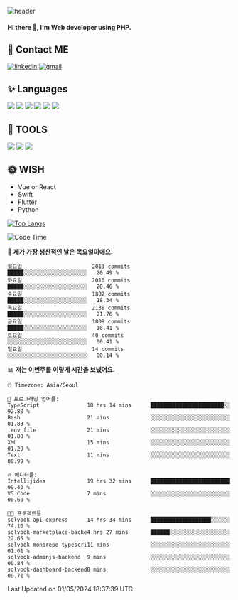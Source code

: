 ![header](https://capsule-render.vercel.app/api?type=waving&color=auto&height=300&section=header&text=Elin&fontSize=90&animation=twinkling)

#### Hi there 👋, I'm <b>Web developer</b> using PHP. ####

<!--
- 🔭 I’m currently working on Uniwill
- 🌱 I’m currently learning Vue or React or Python.
-->

<!---#### I am PHP developer --->

## 💌 Contact ME ###
[<img src='https://img.shields.io/badge/-EunjiKo-%230A66C2?style=flat-square&logo=LinkedIn&logoColor=white' alt='linkedin'>](https://www.linkedin.com/in/https://www.linkedin.com/in/eunji-ko-00a907164//)  [<img src='https://img.shields.io/badge/-einee214%40gmail.com-%23EA4335?style=flat-square&logo=Gmail&logoColor=white' alt='gmail'>](einee214@gmail.com)  


## ✨ Languages
<img src='https://img.shields.io/badge/-PHP-%23777BB4?style=for-the-badge&logo=PHP&logoColor=white'> <img src='https://img.shields.io/badge/-Laravel-%23FF2D20?style=for-the-badge&logo=Laravel&logoColor=white'> <img src='https://img.shields.io/badge/Jquery-%230769AD?style=for-the-badge&logo=Jquery&logoColor=white'> <img src='https://img.shields.io/badge/CSS3-%231572B6?style=for-the-badge&logo=CSS3&logoColor=white'> <img src='https://img.shields.io/badge/Bootstrap-%237952B3?style=for-the-badge&logo=Bootstrap&logoColor=white' > <img src='https://img.shields.io/badge/MySQL-%234479A1?style=for-the-badge&logo=MySQL&logoColor=white' >

## 🌷 TOOLS
<img src='https://img.shields.io/badge/PHPSTORM-%23000000?style=for-the-badge&logo=PhpStorm&logoColor=white' > <img src='https://img.shields.io/badge/GitLab-%23FCA121?style=for-the-badge&logo=GitLab&logoColor=white' > <img src='https://img.shields.io/badge/GitHub-%23181717?style=for-the-badge&logo=GitHub&logoColor=white'>


## 🌞 WISH
- Vue or React
- Swift
- Flutter
- Python


[![Top Langs](https://github-readme-stats.vercel.app/api/top-langs/?username=ein214&layout=compact)](https://github.com/anuraghazra/github-readme-stats)

<!--START_SECTION:waka-->
![Code Time](http://img.shields.io/badge/Code%20Time-3%2C463%20hrs%2024%20mins-blue)

📅 **제가 가장 생산적인 날은 목요일이에요.** 

```text
월요일                      2013 commits        █████░░░░░░░░░░░░░░░░░░░░   20.49 % 
화요일                      2010 commits        █████░░░░░░░░░░░░░░░░░░░░   20.46 % 
수요일                      1802 commits        █████░░░░░░░░░░░░░░░░░░░░   18.34 % 
목요일                      2138 commits        █████░░░░░░░░░░░░░░░░░░░░   21.76 % 
금요일                      1809 commits        █████░░░░░░░░░░░░░░░░░░░░   18.41 % 
토요일                      40 commits          ░░░░░░░░░░░░░░░░░░░░░░░░░   00.41 % 
일요일                      14 commits          ░░░░░░░░░░░░░░░░░░░░░░░░░   00.14 % 
```


📊 **저는 이번주를 이렇게 시간을 보냈어요.** 

```text
🕑︎ Timezone: Asia/Seoul

💬 프로그래밍 언어들: 
TypeScript               18 hrs 14 mins      ███████████████████████░░   92.80 % 
Bash                     21 mins             ░░░░░░░░░░░░░░░░░░░░░░░░░   01.83 % 
.env file                21 mins             ░░░░░░░░░░░░░░░░░░░░░░░░░   01.80 % 
XML                      15 mins             ░░░░░░░░░░░░░░░░░░░░░░░░░   01.29 % 
Text                     11 mins             ░░░░░░░░░░░░░░░░░░░░░░░░░   00.99 % 

🔥 에디터들: 
Intellijidea             19 hrs 32 mins      █████████████████████████   99.40 % 
VS Code                  7 mins              ░░░░░░░░░░░░░░░░░░░░░░░░░   00.60 % 

🐱‍💻 프로젝트들: 
solvook-api-express      14 hrs 34 mins      ███████████████████░░░░░░   74.10 % 
solvook-marketplace-backe4 hrs 27 mins       ██████░░░░░░░░░░░░░░░░░░░   22.65 % 
solvook-monorepo-typescri11 mins             ░░░░░░░░░░░░░░░░░░░░░░░░░   01.01 % 
solvook-adminjs-backend  9 mins              ░░░░░░░░░░░░░░░░░░░░░░░░░   00.84 % 
solvook-dashboard-backend8 mins              ░░░░░░░░░░░░░░░░░░░░░░░░░   00.71 % 
```


 Last Updated on 01/05/2024 18:37:39 UTC
<!--END_SECTION:waka-->

<!---![GitHub stats](https://github-readme-stats.vercel.app/api?username=ein214&show_icons=true&theme=dracula)  --->



